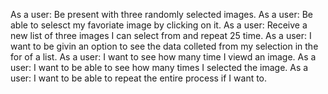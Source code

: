 As a user: Be present with three randomly selected images.
As a user: Be able to selesct my favoriate image by clicking on it.
As a user: Receive a new list of three images I can select from and repeat 25 time.
As a user: I want to be givin an option to see the data colleted from my selection in the for of a list.
As a user: I want to see how many time I viewd an image.
As a user: I want to be able to see how many times I selected the image.
As a user: I want to be able to repeat the entire process if I want to.
